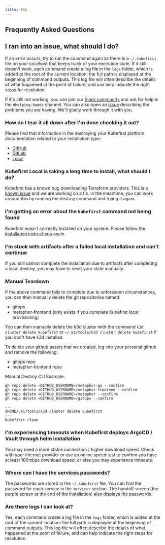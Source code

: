 ```yaml
---
title: FAQ
---
```


## Frequently Asked Questions

## I ran into an issue, what should I do?

If an error occurs, try to run the command again as there is a `~/.kubefirst` file on your localhost that keeps track of your execution state. If it still doesn't work, each command create a log file in the `logs` folder, which is added at the root of the current location: the full path is displayed at the beginning of command outputs. This log file will often describe the details of what happened at the point of failure, and can help indicate the right steps for resolution.

If it's still not working, you can join our [Slack community](https://kubefirst.io/slack) and ask for help in the `#helping-hands` channel. You can also open an [issue](https://github.com/kubefirst/kubefirst/issues) describing the problems you are having. We'll gladly work through it with you.

### How do I tear it all down after I'm done checking it out?

Please find that information in the destroying your Kubefirst platform documentation related to your installation type:

- [GitHub](github/destroy.md)
- [GitLab](gitlab/destroy.md)
- [Local](local/destroy.md)

### Kubefirst Local is taking a long time to install, what should I do?

Kubefirst has a known bug downloading Terraform providers. This is a [known issue](https://github.com/kubefirst/kubefirst/issues/1055) and we are working on a fix. In the meantime, you can work around this by running the destroy command and trying it again.

### I'm getting an error about the `kubefirst` command not being found

Kubefirst wasn't correctly installed on your system. Please follow the [installation instructions](./local/install.md) again.

### I'm stuck with artifacts after a failed local installation and can't continue

If you still cannot complete the installation due to artifacts after completing a local destroy, you may have to reset your state manually.

### Manual Teardown

If the above command fails to complete due to unforeseen circumstances, you can then manually delete the git repositories named:

- gitops
- metaphor-frontend (only exists if you complete Kubefirst local provisioning)

You can then manually delete the k3d cluster with the command `k3d cluster delete kubefirst` or `~/.k1/tools/k3d cluster delete kubefirst` if you don't have k3d installed.

To delete your github assets that we created, log into your personal github and remove the following:

- gitops repo
- metaphor-frontend repo

Manual Destroy CLI Example:

```shell
gh repo delete <GITHUB_USERNAME>/metaphor-go --confirm
gh repo delete <GITHUB_USERNAME>/metaphor-frontend --confirm
gh repo delete <GITHUB_USERNAME>/metaphor --confirm
gh repo delete <GITHUB_USERNAME>/gitops --confirm

---
$HOME/.k1/tools/k3d cluster delete kubefirst
---
kubefirst clean
```

### I'm experiencing timeouts when Kubefirst deploys ArgoCD / Vault through helm installation

You may need a more stable connection / higher download speed. Check with your internet provider or use an online speed test to confirm you have at least 100mbps download speed, or else you may experience timeouts.

### Where can I have the services passwords?

The passwords are stored in the `~/.kubefirst` file. You can find the password for each service in the `services` section. The handoff screen (the purple screen at the end of the installation) also displays the passwords.

### Are there logs I can look at?

Yes, each command create a log file in the `logs` folder, which is added at the root of the current location: the full path is displayed at the beginning of command outputs. This log file will often describe the details of what happened at the point of failure, and can help indicate the right steps for resolution.

